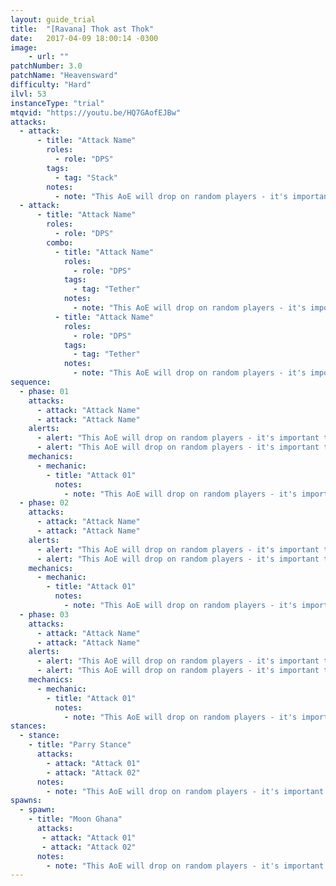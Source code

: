 ```yaml
---
layout: guide_trial
title:  "[Ravana] Thok ast Thok"
date:   2017-04-09 18:00:14 -0300
image:
    - url: ""
patchNumber: 3.0
patchName: "Heavensward"
difficulty: "Hard"
ilvl: 53
instanceType: "trial"
mtqvid: "https://youtu.be/HQ7GAofEJBw"
attacks:
  - attack:
      - title: "Attack Name"
        roles:
          - role: "DPS"
        tags:
          - tag: "Stack"
        notes:
          - note: "This AoE will drop on random players - it's important to stack before the cast goes off in order to bait where the AoE will drop and maintain your safe space."
  - attack:
      - title: "Attack Name"
        roles:
          - role: "DPS"
        combo:
          - title: "Attack Name"
            roles:
              - role: "DPS"
            tags:
              - tag: "Tether"
            notes:
              - note: "This AoE will drop on random players - it's important to stack before the cast goes off in order to bait where the AoE will drop and maintain your safe space."
          - title: "Attack Name"
            roles:
              - role: "DPS"
            tags:
              - tag: "Tether"
            notes:
              - note: "This AoE will drop on random players - it's important to stack before the cast goes off in order to bait where the AoE will drop and maintain your safe space."
sequence:
  - phase: 01
    attacks:
      - attack: "Attack Name"
      - attack: "Attack Name"
    alerts:
      - alert: "This AoE will drop on random players - it's important to stack before the cast goes off in order to bait where the AoE will drop and maintain your safe space."
      - alert: "This AoE will drop on random players - it's important to stack before the cast goes off in order to bait where the AoE will drop and maintain your safe space."
    mechanics:
      - mechanic:
        - title: "Attack 01"
          notes:
            - note: "This AoE will drop on random players - it's important to stack before the cast goes off in order to bait where the AoE will drop and maintain your safe space."
  - phase: 02
    attacks:
      - attack: "Attack Name"
      - attack: "Attack Name"
    alerts:
      - alert: "This AoE will drop on random players - it's important to stack before the cast goes off in order to bait where the AoE will drop and maintain your safe space."
      - alert: "This AoE will drop on random players - it's important to stack before the cast goes off in order to bait where the AoE will drop and maintain your safe space."
    mechanics:
      - mechanic:
        - title: "Attack 01"
          notes:
            - note: "This AoE will drop on random players - it's important to stack before the cast goes off in order to bait where the AoE will drop and maintain your safe space."
  - phase: 03
    attacks:
      - attack: "Attack Name"
      - attack: "Attack Name"
    alerts:
      - alert: "This AoE will drop on random players - it's important to stack before the cast goes off in order to bait where the AoE will drop and maintain your safe space."
      - alert: "This AoE will drop on random players - it's important to stack before the cast goes off in order to bait where the AoE will drop and maintain your safe space."
    mechanics:
      - mechanic:
        - title: "Attack 01"
          notes:
            - note: "This AoE will drop on random players - it's important to stack before the cast goes off in order to bait where the AoE will drop and maintain your safe space."
stances:
  - stance:
    - title: "Parry Stance"
      attacks:
        - attack: "Attack 01"
        - attack: "Attack 02"
      notes:
        - note: "This AoE will drop on random players - it's important to stack before the cast goes off in order to bait where the AoE will drop and maintain your safe space."
spawns:
  - spawn:
    - title: "Moon Ghana"
      attacks:
       - attack: "Attack 01"
       - attack: "Attack 02"
      notes:
        - note: "This AoE will drop on random players - it's important to stack before the cast goes off in order to bait where the AoE will drop and maintain your safe space."
---
```


<!--
types: Boss, Miniboss, Add
phase: 01, 02, etc.
alerts: markers, special requirements, stack, raid organization, add phase
mechanic tags: tankbuster, AoE, mechanic, markers, combo mechanic, variation, add, enrage timer, gaze, tether, stack
-->
